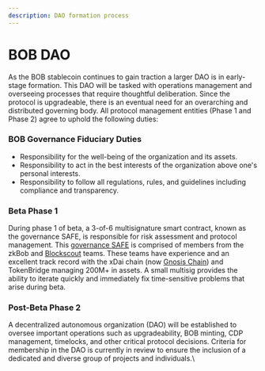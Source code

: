 ```yaml
---
description: DAO formation process
---
```


# BOB DAO

As the BOB stablecoin continues to gain traction a larger DAO is in early-stage formation. This DAO will be tasked with operations management and overseeing processes that require thoughtful deliberation. Since the protocol is upgradeable, there is an eventual need for an overarching and distributed governing body. All protocol management entities (Phase 1 and Phase 2) agree to uphold the following duties:

### **BOB Governance Fiduciary Duties**&#x20;

* Responsibility for the well-being of the organization and its assets.
* Responsibility to act in the best interests of the organization above one's personal interests.
* Responsibility to follow all regulations, rules, and guidelines including compliance and transparency.

### **Beta Phase 1**

During phase 1 of beta, a 3-of-6 multisignature smart contract, known as the governance SAFE, is responsible for risk assessment and protocol management. This [governance SAFE](https://app.safe.global/matic:0xd4a3D9Ca00fa1fD8833D560F9217458E61c446d8/home) is comprised of members from the zkBob and [Blockscout](https://docs.blockscout.com/) teams. These teams have experience and an excellent track record with the xDai chain (now [Gnosis Chain](https://docs.gnosischain.com/)) and TokenBridge managing 200M+ in assets. A small multisig provides the ability to iterate quickly and immediately fix time-sensitive problems that arise during beta.&#x20;

### **Post-Beta Phase 2**&#x20;

A decentralized autonomous organization (DAO) will be established to oversee important operations such as upgradeability, BOB minting, CDP management, timelocks, and other critical protocol decisions. Criteria for membership in the DAO is currently in review to ensure the inclusion of a dedicated and diverse group of projects and individuals.\




